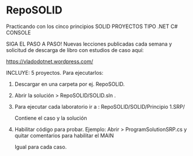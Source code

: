 # RepoSOLID
 Practicando con los cinco principios SOLID
PROYECTOS TIPO .NET C# CONSOLE

SIGA EL PASO A PASO!
Nuevas lecciones publicadas cada semana
y solicitud de descarga de libro con
estudios de caso aquí:

https://vladodotnet.wordpress.com/

INCLUYE:
5 proyectos.
Para ejecutarlos:

1. Descargar en una carpeta por ej. RepoSOLID.

2. Abrir la solución > 
   RepoSOLID/SOLID.sln  .
   
3. Para ejecutar cada laboratorio ir a :
   RepoSOLID/SOLID/Principio 1.SRP/
   
   Contiene el caso y la solución
   
3. Habilitar código para probar. 
   Ejemplo: Abrir > ProgramSolutionSRP.cs 
   y quitar comentarios para habilitar el MAIN 
   
   Igual para cada caso.
